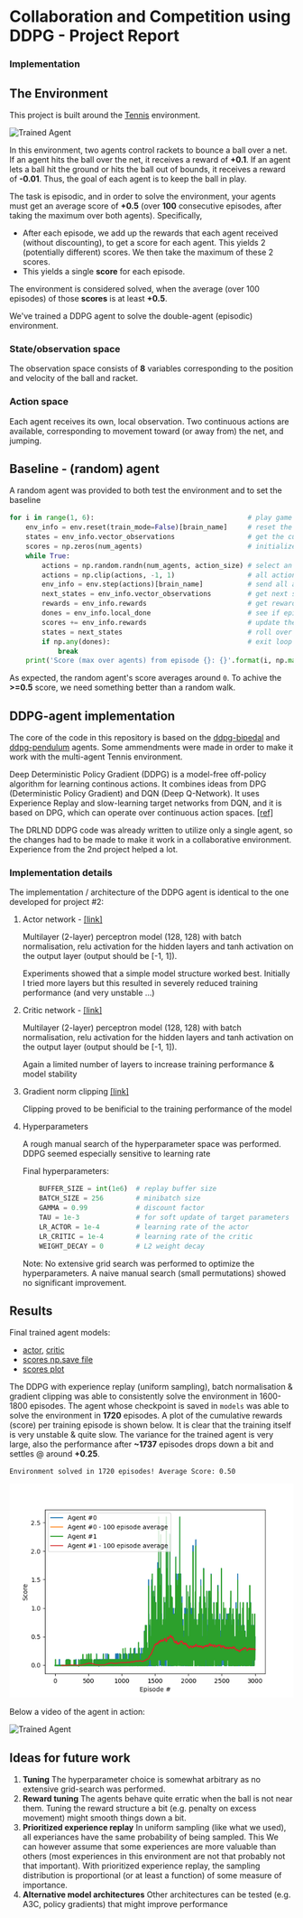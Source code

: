 # Collaboration and Competition using DDPG - Project Report

### Implementation

## The Environment

This project is built around the [Tennis](https://github.com/Unity-Technologies/ml-agents/blob/master/docs/Learning-Environment-Examples.md#tennis) environment.

![Trained Agent](https://github.com/jbdekker/ddpg-collaboration-and-competition/blob/81a9ed92b32ade847e89f75209bf6953bc04d188/models/test.gif)

In this environment, two agents control rackets to bounce a ball over a net. If an agent hits the ball over the net, it receives a reward of **+0.1**.  If an agent lets a ball hit the ground or hits the ball out of bounds, it receives a reward of **-0.01**.  Thus, the goal of each agent is to keep the ball in play.

The task is episodic, and in order to solve the environment, your agents must get an average score of **+0.5** (over **100** consecutive episodes, after taking the maximum over both agents). Specifically,

- After each episode, we add up the rewards that each agent received (without discounting), to get a score for each agent. This yields 2 (potentially different) scores. We then take the maximum of these 2 scores.
- This yields a single **score** for each episode.

The environment is considered solved, when the average (over 100 episodes) of those **scores** is at least **+0.5**.

We've trained a DDPG agent to solve the double-agent (episodic) environment.

### State/observation space

The observation space consists of **8** variables corresponding to the position and velocity of the ball and racket. 

### Action space

Each agent receives its own, local observation.  Two continuous actions are available, corresponding to movement toward (or away from) the net, and jumping. 

## Baseline - (random) agent

A random agent was provided to both test the environment and to set the baseline

```python
for i in range(1, 6):                                      # play game for 5 episodes
    env_info = env.reset(train_mode=False)[brain_name]     # reset the environment    
    states = env_info.vector_observations                  # get the current state (for each agent)
    scores = np.zeros(num_agents)                          # initialize the score (for each agent)
    while True:
        actions = np.random.randn(num_agents, action_size) # select an action (for each agent)
        actions = np.clip(actions, -1, 1)                  # all actions between -1 and 1
        env_info = env.step(actions)[brain_name]           # send all actions to tne environment
        next_states = env_info.vector_observations         # get next state (for each agent)
        rewards = env_info.rewards                         # get reward (for each agent)
        dones = env_info.local_done                        # see if episode finished
        scores += env_info.rewards                         # update the score (for each agent)
        states = next_states                               # roll over states to next time step
        if np.any(dones):                                  # exit loop if episode finished
            break
    print('Score (max over agents) from episode {}: {}'.format(i, np.max(scores)))
```

As expected, the random agent's score averages around ``0``. To achive the **>=0.5** score, we need something better than a random walk.

## DDPG-agent implementation

The core of the code in this repository is based on the [ddpg-bipedal](https://github.com/udacity/deep-reinforcement-learning/tree/master/ddpg-bipedal) and [ddpg-pendulum](https://github.com/udacity/deep-reinforcement-learning/tree/master/ddpg-pendulum) agents. Some ammendments were made in order to make it work with the multi-agent Tennis environment.

Deep Deterministic Policy Gradient (DDPG) is a model-free off-policy algorithm for learning continous actions. It combines ideas from DPG (Deterministic Policy Gradient) and DQN (Deep Q-Network). It uses Experience Replay and slow-learning target networks from DQN, and it is based on DPG, which can operate over continuous action spaces. [[ref]](https://keras.io/examples/rl/ddpg_pendulum/)

The DRLND DDPG code was already written to utilize only a single agent, so the changes had to be made to make it work in a collaborative environment. Experience from the 2nd project helped a lot.

### Implementation details

The implementation / architecture of the DDPG agent is identical to the one developed for project #2:

1. Actor network - [[link]](https://github.com/jbdekker/ddpg-continuous-control/blob/27cb4e9595c02ad36538bb486cdbd831d7e3f4db/src/model.py#L14-L47)

    Multilayer (2-layer) perceptron model (128, 128) with batch normalisation, relu activation for the hidden layers and tanh activation on the output layer (output should be [-1, 1]).

    Experiments showed that a simple model structure worked best. Initially I tried more layers but this resulted in severely reduced training performance (and very unstable ...)

2. Critic network - [[link]](https://github.com/jbdekker/ddpg-continuous-control/blob/27cb4e9595c02ad36538bb486cdbd831d7e3f4db/src/model.py#L50)
    
    Multilayer (2-layer) perceptron model (128, 128) with batch normalisation, relu activation for the hidden layers and tanh activation on the output layer (output should be [-1, 1]).

    Again a limited number of layers to increase training performance & model stability
    
3. Gradient norm clipping [[link]](https://github.com/jbdekker/ddpg-continuous-control/blob/27cb4e9595c02ad36538bb486cdbd831d7e3f4db/src/ddpg_agent.py#L119)

    Clipping proved to be benificial to the training performance of the model

4. Hyperparameters

    A rough manual search of the hyperparameter space was performed. DDPG seemed especially sensitive to learning rate

    Final hyperparameters:

    ```python
        BUFFER_SIZE = int(1e6)  # replay buffer size
        BATCH_SIZE = 256        # minibatch size
        GAMMA = 0.99            # discount factor
        TAU = 1e-3              # for soft update of target parameters
        LR_ACTOR = 1e-4         # learning rate of the actor
        LR_CRITIC = 1e-4        # learning rate of the critic
        WEIGHT_DECAY = 0        # L2 weight decay
    ```

    Note: No extensive grid search was performed to optimize the hyperparameters. A naive manual search (small permutations) showed no significant improvement.

## Results

Final trained agent models:
-   [actor](models/checkpoint_actor.pth), [critic](models/checkpoint_critic.pth)
-   [scores np.save file](models/scores.npy)
-   [scores plot](models/scores.png)

The DDPG with experience replay (uniform sampling), batch normalisation & gradient clipping was able to consistently solve the environment in 1600-1800 episodes. The agent whose checkpoint is saved in ``models`` was able to solve the environment in **1720** episodes. A plot of the cumulative rewards (score) per training episode is shown below. It is clear that the training itself is very unstable & quite slow. The variance for the trained agent is very large, also the performance after **~1737** episodes drops down a bit and settles @ around **+0.25**. 

```bash
Environment solved in 1720 episodes! Average Score: 0.50
```

![Training progress](models/scores.png)

Below a video of the agent in action:

![Trained Agent](models/test.gif)

## Ideas for future work

1. **Tuning** The hyperparameter choice is somewhat arbitrary as no extensive grid-search was performed. 
2. **Reward tuning** The agents behave quite erratic when the ball is not near them. Tuning the reward structure a bit (e.g. penalty on excess movement) might smooth things down a bit.
3. **Prioritized experience replay** In uniform sampling (like what we used), all experiances have the same probability of being sampled. This  We can however assume that some experiences are more valuable than others (most experiences in this environment are not that probably not that important). With prioritized experience replay, the sampling distribution is proportional (or at least a function) of some measure of importance. 
4.  **Alternative model architectures** Other architectures can be tested (e.g. A3C, policy gradients) that might improve performance
